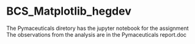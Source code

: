 # BCS_Matplotlib_hegdev
 
The Pymaceuticals diretory has the jupyter notebook for the assignment
The observations from the analysis are in the Pymaceuticals report.doc